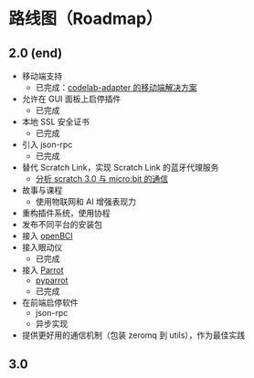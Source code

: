 # 路线图（Roadmap）

## 2.0 (end)
*  移动端支持
    *  已完成：[codelab-adapter 的移动端解决方案](https://blog.just4fun.site/codelab-adapter-mobile.html)
*  允许在 GUI 面板上启停插件
    *  已完成
*  本地 SSL 安全证书
    *  已完成
*  引入 json-rpc
    *  已完成
*  替代 Scratch Link，实现 Scratch Link 的蓝牙代理服务
    *  [分析 scratch 3.0 与 micro:bit 的通信](https://blog.just4fun.site/scratch3-microbit-analysis.html)
*  故事与课程
    *  使用物联网和 AI 增强表现力
*  重构插件系统，使用协程
*  发布不同平台的安装包
*  接入 [openBCI](https://openbci.com/)
*  接入眼动仪
    *  已完成
*  接入 [Parrot](https://developer.parrot.com/)
    *  [pyparrot](https://github.com/amymcgovern/pyparrot)
    *  已完成
*  在前端启停软件
    *  json-rpc
    *  异步实现
*  提供更好用的通信机制（包装 zeromq 到 utils），作为最佳实践

## 3.0